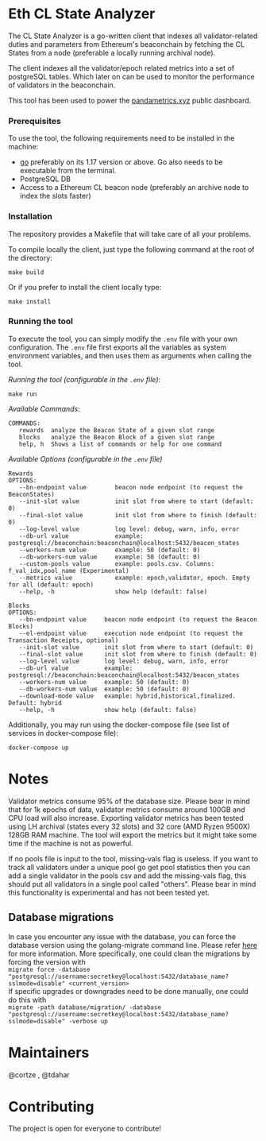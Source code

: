 # Eth CL State Analyzer

The CL State Analyzer is a go-written client that indexes all validator-related duties and parameters from Ethereum's beaconchain by fetching the CL States from a node (preferable a locally running archival node).

The client indexes all the validator/epoch related metrics into a set of postgreSQL tables. Which later on can be used to monitor the performance of validators in the beaconchain.

This tool has been used to power the [pandametrics.xyz](https://pandametrics.xyz/) public dashboard.

### Prerequisites
To use the tool, the following requirements need to be installed in the machine:
- [go](https://go.dev/doc/install) preferably on its 1.17 version or above. Go also needs to be executable from the terminal.
- PostgreSQL DB
- Access to a Ethereum CL beacon node (preferably an archive node to index the slots faster)

### Installation
The repository provides a Makefile that will take care of all your problems.

To compile locally the client, just type the following command at the root of the directory:
```
make build
```

Or if you prefer to install the client locally type:
```
make install
```

### Running the tool
To execute the tool, you can simply modify the `.env` file with your own configuration. The `.env` file first exports all the variables as system environment variables, and then uses them as arguments when calling the tool.

*Running the tool (configurable in the `.env` file)*:
```
make run
```




*Available Commands*:
```
COMMANDS:
   rewards  analyze the Beacon State of a given slot range
   blocks   analyze the Beacon Block of a given slot range
   help, h  Shows a list of commands or help for one command
```

*Available Options (configurable in the `.env` file)*
```
Rewards
OPTIONS:
   --bn-endpoint value        beacon node endpoint (to request the BeaconStates)
   --init-slot value          init slot from where to start (default: 0)
   --final-slot value         init slot from where to finish (default: 0)
   --log-level value          log level: debug, warn, info, error
   --db-url value             example: postgresql://beaconchain:beaconchain@localhost:5432/beacon_states
   --workers-num value        example: 50 (default: 0)
   --db-workers-num value     example: 50 (default: 0)
   --custom-pools value       example: pools.csv. Columns: f_val_idx,pool_name (Experimental)
   --metrics value            example: epoch,validator, epoch. Empty for all (default: epoch)
   --help, -h                 show help (default: false)

Blocks
OPTIONS:
   --bn-endpoint value     beacon node endpoint (to request the Beacon Blocks)
   --el-endpoint value 	   execution node endpoint (to request the Transaction Receipts, optional)
   --init-slot value       init slot from where to start (default: 0)
   --final-slot value      init slot from where to finish (default: 0)
   --log-level value       log level: debug, warn, info, error
   --db-url value          example: postgresql://beaconchain:beaconchain@localhost:5432/beacon_states
   --workers-num value     example: 50 (default: 0)
   --db-workers-num value  example: 50 (default: 0)
   --download-mode value   example: hybrid,historical,finalized. Default: hybrid
   --help, -h              show help (default: false)
```

Additionally, you may run using the docker-compose file (see list of services in docker-compose file):
```
docker-compose up
```

# Notes

Validator metrics consume 95% of the database size. Please bear in mind that for 1k epochs of data, validator metrics consume around 100GB and CPU load will also increase. Exporting validator metrics has been tested using LH archival (states every 32 slots) and 32 core (AMD Ryzen 9500X) 128GB RAM machine.
The tool will export the metrics but it might take some time if the machine is not as powerful.

If no pools file is input to the tool, missing-vals flag is useless. If you want to track all validators under a unique pool go get pool statistics then you can add a single validator in the pools csv and add the missing-vals flag, this should put all validators in a single pool called "others". Please bear in mind this functionality is experimental and has not been tested yet.

## Database migrations

In case you encounter any issue with the database, you can force the database version using the golang-migrate command line. Please refer [here](https://github.com/golang-migrate/migrate) for more information.
More specifically, one could clean the migrations by forcing the version with <br>
```migrate force -database "postgresql://username:secretkey@localhost:5432/database_name?sslmode=disable" <current_version>``` <br>
If specific upgrades or downgrades need to be done manually, one could do this with <br>
```migrate -path database/migration/ -database "postgresql://username:secretkey@localhost:5432/database_name?sslmode=disable" -verbose up```


# Maintainers
@cortze , @tdahar

# Contributing
The project is open for everyone to contribute! 